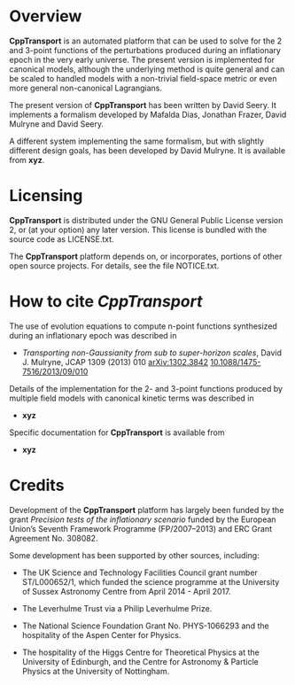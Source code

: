 # Overview

**CppTransport** is an automated platform that can be used to solve for the 2 and 3-point functions of the perturbations produced during an inflationary epoch in the very early universe. The present version is implemented for canonical models, although the underlying method is quite general and can be scaled to handled models with a non-trivial field-space metric or even more general non-canonical Lagrangians.

The present version of **CppTransport** has been written by David Seery. It implements a formalism developed by Mafalda Dias, Jonathan Frazer, David Mulryne and David Seery.

A different system implementing the same formalism, but with slightly different design goals, has been developed by David Mulryne. It is available from **xyz**.

# Licensing

**CppTransport** is distributed under the GNU General Public License version 2, or (at your option) any later version. This license is bundled with the source code as LICENSE.txt.

The **CppTransport** platform depends on, or incorporates, portions of other open source projects. For details, see the file NOTICE.txt.

# How to cite *CppTransport*

The use of evolution equations to compute n-point functions synthesized during an inflationary epoch was described in

* *Transporting non-Gaussianity from sub to super-horizon scales*, David J. Mulryne, JCAP 1309 (2013) 010 [arXiv:1302.3842](http://arxiv.org/abs/arXiv:1302.3842) [10.1088/1475-7516/2013/09/010](http://dx.doi.org/10.1088/1475-7516/2013/09/010)

Details of the implementation for the 2- and 3-point functions produced by multiple field models with canonical kinetic terms was described in

* **xyz**

Specific documentation for **CppTransport** is available from

* **xyz**

# Credits

Development of the **CppTransport** platform has largely been funded by the grant *Precision tests of the inflationary scenario* funded by the European Union’s Seventh Framework Programme (FP/2007–2013) and ERC Grant Agreement No. 308082.

Some development has been supported by other sources, including:

* The UK Science and Technology Facilities Council grant number ST/L000652/1, which funded the science programme at the University of Sussex Astronomy Centre from April 2014 - April 2017.

* The Leverhulme Trust via a Philip Leverhulme Prize.

* The National Science Foundation Grant No. PHYS-1066293 and the hospitality of the Aspen Center for Physics.

* The hospitality of the Higgs Centre for Theoretical Physics at the University of Edinburgh, and the Centre for Astronomy & Particle Physics at the University of Nottingham.